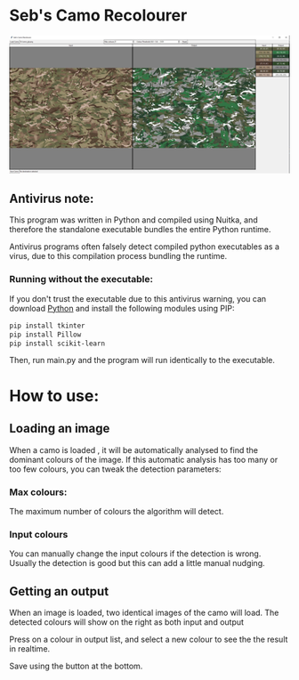 # Seb's Camo Recolourer

![Preview Image](https://github.com/Seb105/CamoRecolourer/blob/main/images/example1.JPG?raw=true)
## Antivirus note:

This program was written in Python and compiled using Nuitka, and therefore the standalone executable bundles the entire Python runtime.

Antivirus programs often falsely detect compiled python executables as a virus, due to this compilation process bundling the runtime.

### Running without the executable:

If you don't trust the executable due to this antivirus warning, you can download [Python](https://www.python.org/downloads/) and install the following modules using PIP:
```pip
pip install tkinter
pip install Pillow
pip install scikit-learn
```
Then, run main.py and the program will run identically to the executable.

# How to use:

## Loading an image

When a camo is loaded , it will be automatically analysed to find the dominant colours of the image.
If this automatic analysis has too many or too few colours, you can tweak the detection parameters:

### Max colours:
The maximum number of colours the algorithm will detect.

### Input colours
You can manually change the input colours if the detection is wrong. Usually the detection is good but this can add a little manual nudging.

## Getting an output

When an image is loaded, two identical images of the camo will load.
The detected colours will show on the right as both input and output

Press on a colour in output list, and select a new colour to see the the result in realtime.

Save using the button at the bottom.
